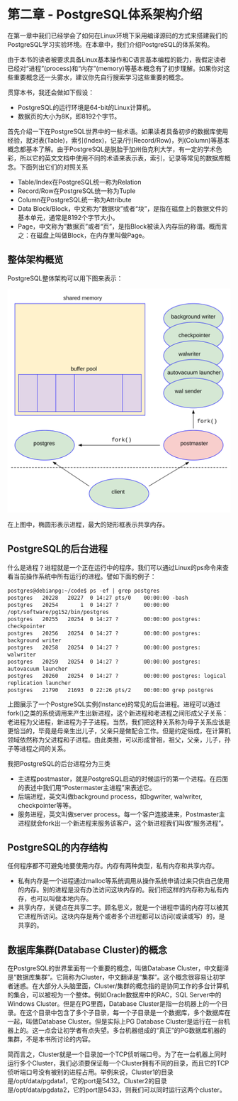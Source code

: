 # 第二章 - PostgreSQL体系架构介绍

在第一章中我们已经学会了如何在Linux环境下采用编译源码的方式来搭建我们的PostgreSQL学习实验环境。在本章中，我们介绍PostgreSQL的体系架构。

由于本书的读者被要求具备Linux基本操作和C语言基本编程的能力，我假定读者已经对“进程”(process)和“内存”(memory)等基本概念有了初步理解。如果你对这些重要概念还一头雾水，建议你先自行搜索学习这些重要的概念。

贯穿本书，我还会做如下假设：
- PostgreSQL的运行环境是64-bit的Linux计算机。
- 数据页的大小为8K，即8192个字节。

首先介绍一下在PostgreSQL世界中的一些术语。如果读者具备初步的数据库使用经验，就对表(Table)，索引(Index)，记录/行(Record/Row)，列(Column)等基本概念都基本了解。由于PostgreSQL是脱胎于加州伯克利大学，有一定的学术色彩，所以它的英文文档中使用不同的术语来表示表，索引，记录等常见的数据库概念。下面列出它们的对照关系
- Table/Index在PostgreSQL统一称为Relation
- Record/Row在PostgreSQL统一称为Tuple
- Column在PostgreSQL统一称为Attribute
- Data Block/Block，中文称为“数据块”或者“块”，是指在磁盘上的数据文件的基本单元，通常是8192个字节大小。
- Page，中文称为“数据页”或者“页”，是指Block被读入内存后的称谓。概而言之：在磁盘上叫做Block，在内存里叫做Page。

## 整体架构概览

PostgreSQL整体架构可以用下图来表示：

![](d0015.svg)

在上图中，椭圆形表示进程，最大的矩形框表示共享内存。

## PostgreSQL的后台进程

什么是进程？进程就是一个正在运行中的程序。我们可以通过Linux的ps命令来查看当前操作系统中所有运行的进程。譬如下面的例子：
```
postgres@debianpg:~/code$ ps -ef | grep postgres
postgres   20228   20227  0 14:27 pts/0    00:00:00 -bash
postgres   20254       1  0 14:27 ?        00:00:00 /opt/software/pg152/bin/postgres
postgres   20255   20254  0 14:27 ?        00:00:00 postgres: checkpointer
postgres   20256   20254  0 14:27 ?        00:00:00 postgres: background writer
postgres   20258   20254  0 14:27 ?        00:00:00 postgres: walwriter
postgres   20259   20254  0 14:27 ?        00:00:00 postgres: autovacuum launcher
postgres   20260   20254  0 14:27 ?        00:00:00 postgres: logical replication launcher
postgres   21790   21693  0 22:26 pts/2    00:00:00 grep postgres
```
上图展示了一个PostgreSQL实例(Instance)的常见的后台进程。进程可以通过fork()之类的系统调用来产生出新进程，这个新进程和老进程之间形成父子关系：老进程为父进程，新进程为子子进程。当然，我们把这种关系称为母子关系应该是更恰当的，毕竟是母亲生出儿子，父亲只是做配合工作。但是约定俗成，在计算机领域依然称为父进程和子进程。由此类推，可以形成曾祖，祖父，父亲，儿子，孙子等进程之间的关系。

我把PostgreSQL的后台进程分为三类
- 主进程postmaster，就是PostgreSQL启动的时候运行的第一个进程。在后面的表述中我们用“Postermaster主进程”来表述它。
- 后端进程，英文叫做background process，如bgwriter, walwriter, checkpointer等等。
- 服务进程，英文叫做server process。每一个客户连接进来，Postmaster主进程就会fork出一个新进程来服务该客户。这个新进程我们叫做“服务进程”。

## PostgreSQL的内存结构

任何程序都不可避免地要使用内存。内存有两种类型，私有内存和共享内存。
- 私有内存是一个进程通过malloc等系统调用从操作系统申请过来只供自己使用的内存。别的进程是没有办法访问这块内存的。我们把这样的内存称为私有内存，也可以叫做本地内存。
- 共享内存，关键点在共享二字。顾名思义，就是一个进程申请的内存可以被其它进程所访问。这块内存是两个或者多个进程都可以访问(或读或写）的，是共享的。



## 数据库集群(Database Cluster)的概念

在PostgreSQL的世界里面有一个重要的概念，叫做Database Cluster，中文翻译是“数据库集群”。它简称为Cluster，中文翻译是“集群”。这个概念很容易让初学者迷惑。在大部分人头脑里面，Cluster/集群的概念指的是协同工作的多台计算机的集合，可以被视为一个整体。例如Oracle数据库中的RAC，SQL Server中的Windows Cluster。但是在PG里面，Database Cluster是指一台机器上的一个目录。在这个目录中包含了多个子目录，每一个子目录是一个数据库，多个数据库在一起，叫做Database Cluster。但是实际上PG Database Cluster是运行在一台机器上的。这一点会让初学者有点失望。多台机器组成的“真正”的PG数据库机器的集群，不是本书所讨论的内容。

简而言之，Cluster就是一个目录加一个TCP侦听端口号。为了在一台机器上同时运行多个Cluster，我们必须要保证每一个Cluster拥有不同的目录，而且它的TCP侦听端口号没有被别的进程占用。举例来说，Cluster1的目录是/opt/data/pgdata1，它的port是5432。Cluster2的目录是/opt/data/pgdata2，它的port是5433，则我们可以同时运行这两个cluster。
